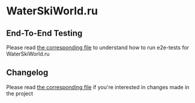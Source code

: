 # WaterSkiWorld.ru

## End-To-End Testing

Please read [the corresponding file](e2e-tests/README.md) to understand how to run e2e-tests for WaterSkiWorld.ru

## Changelog

Please read [the corresponding file](CHANGELOG.md) if you're interested in changes made in the project

